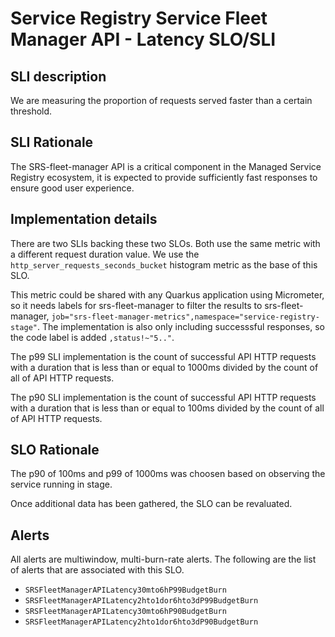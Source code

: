# Service Registry Service Fleet Manager API - Latency SLO/SLI

## SLI description
We are measuring the proportion of requests served faster than a certain threshold.

## SLI Rationale
The SRS-fleet-manager API is a critical component in the Managed Service Registry ecosystem, it is expected to provide sufficiently fast responses to ensure good user experience.

## Implementation details
There are two SLIs backing these two SLOs. Both use the same metric with a different request duration value. We use the `http_server_requests_seconds_bucket` histogram metric as the base of this SLO. 

This metric could be shared with any Quarkus application using Micrometer, so it needs labels for srs-fleet-manager to filter the results to srs-fleet-manager, `job="srs-fleet-manager-metrics",namespace="service-registry-stage"`. The implementation is also only including successsful responses, so the code label is added `,status!~"5.."`.

The p99 SLI implementation is the count of successful API HTTP requests with a duration that is less than or equal to 1000ms divided by the count of all of API HTTP requests.

The p90 SLI implementation is the count of successful API HTTP requests with a duration that is less than or equal to 100ms divided by the count of all of API HTTP requests.

## SLO Rationale
The p90 of 100ms and p99 of 1000ms was choosen based on observing the service running in stage.

Once additional data has been gathered, the SLO can be revaluated.

## Alerts
All alerts are multiwindow, multi-burn-rate alerts. The following are the list of alerts that are associated with this SLO.

- `SRSFleetManagerAPILatency30mto6hP99BudgetBurn`
- `SRSFleetManagerAPILatency2hto1dor6hto3dP99BudgetBurn`
- `SRSFleetManagerAPILatency30mto6hP90BudgetBurn`
- `SRSFleetManagerAPILatency2hto1dor6hto3dP90BudgetBurn`
  
